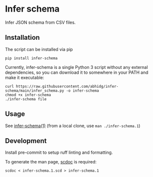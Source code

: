 # Infer schema

Infer JSON schema from CSV files.

## Installation

The script can be installed via pip

```shell
pip install infer-schema
```

Currently, infer-schema is a single Python 3 script without any external
dependencies, so you can download it to somewhere in your PATH and make it
executable:

```shell
curl https://raw.githubusercontent.com/abhidg/infer-schema/main/infer_schema.py -o infer-schema
chmod +x infer-schema
./infer-schema file
```

## Usage

See [infer-schema(1)](infer-schema.1.scd)
(from a local clone, use `man ./infer-schema.1`)

## Development

Install pre-commit to setup ruff linting and formatting.

To generate the man page, [scdoc](https://git.sr.ht/~sircmpwn/scdoc) is required:

```shell
scdoc < infer-schema.1.scd > infer-schema.1
```
